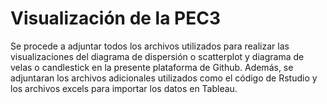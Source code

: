 # Visualización de la PEC3
Se procede a adjuntar todos los archivos utilizados para realizar las visualizaciones del diagrama de dispersión o scatterplot y diagrama de velas o candlestick en la presente plataforma de Github. Además, se adjuntaran los archivos adicionales utilizados como el código de Rstudio y los archivos excels para importar los datos en Tableau. 
